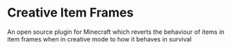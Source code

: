 # Creative Item Frames

An open source plugin for Minecraft which reverts the behaviour of items in item
frames when in creative mode to how it behaves in survival
